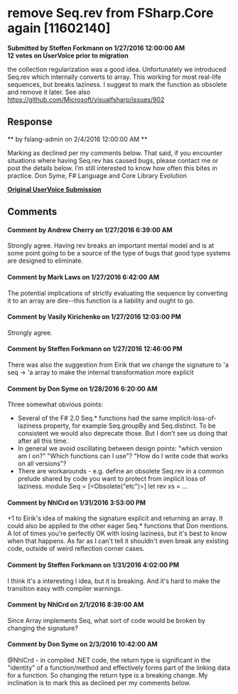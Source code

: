 # remove Seq.rev from FSharp.Core again [11602140] #

**Submitted by Steffen Forkmann on 1/27/2016 12:00:00 AM**  
**12 votes on UserVoice prior to migration**  

the collection regularization was a good idea. Unfortunately we introduced Seq.rev which internally converts to array. This working for most real-life sequences, but breaks laziness.
I suggest to mark the function as obsolete and remove it later.
See also https://github.com/Microsoft/visualfsharp/issues/902



## Response ##
** by fslang-admin on 2/4/2016 12:00:00 AM **

Marking as declined per my comments below.
That said, if you encounter situations where having Seq.rev has caused bugs, please contact me or post the details below. I’m still interested to know how often this bites in practice.
Don Syme, F# Language and Core Library Evolution


**[Original UserVoice Submission](https://fslang.uservoice.com/forums/245727-f-language/suggestions/11602140)**


## Comments ##


#### Comment by Andrew Cherry on 1/27/2016 6:39:00 AM ####
Strongly agree. Having rev breaks an important mental model and is at some point going to be a source of the type of bugs that good type systems are designed to eliminate.


#### Comment by Mark Laws on 1/27/2016 6:42:00 AM ####
The potential implications of strictly evaluating the sequence by converting it to an array are dire--this function is a liability and ought to go.


#### Comment by Vasily Kirichenko on 1/27/2016 12:03:00 PM ####
Strongly agree.


#### Comment by Steffen Forkmann on 1/27/2016 12:46:00 PM ####
There was also the suggestion from Eirik that we change the signature to 'a seq -> 'a array to make the internal transformation more explicit


#### Comment by Don Syme on 1/28/2016 6:20:00 AM ####
Three somewhat obvious points:
* Several of the F# 2.0 Seq.* functions had the same implicit-loss-of-laziness property, for example Seq.groupBy and Seq.distinct. To be consistent we would also deprecate those. But I don't see us doing that after all this time.
* In general we avoid oscillating between design points: "which version am I on?" "Which functions can I use"? "How do I write code that works on all versions"?
* There are workarounds - e.g. define an obsolete Seq.rev in a common prelude shared by code you want to protect from implicit loss of laziness.
module Seq =
[<Obsolete("etc")>]
let rev xs = ...


#### Comment by NhlCrd on 1/31/2016 3:53:00 PM ####
+1 to Eirik's idea of making the signature explicit and returning an array.
It could also be applied to the other eager Seq.* functions that Don mentions. A lot of times you're perfectly OK with losing laziness, but it's best to know when that happens.
As far as I can't tell it shouldn't even break any existing code, outside of weird reflection corner cases.


#### Comment by Steffen Forkmann on 1/31/2016 4:02:00 PM ####
I think it's a interesting l idea, but it is breaking. And it's hard to make the transition easy with compiler warnings.


#### Comment by NhlCrd on 2/1/2016 8:39:00 AM ####
Since Array implements Seq, what sort of code would be broken by changing the signature?


#### Comment by Don Syme on 2/3/2016 10:42:00 AM ####
@NhlCrd - in compiled .NET code, the return type is significant in the "identity" of a function/method and effectively forms part of the linking data for a function. So changing the return type is a breaking change.
My inclination is to mark this as declined per my comments below.

